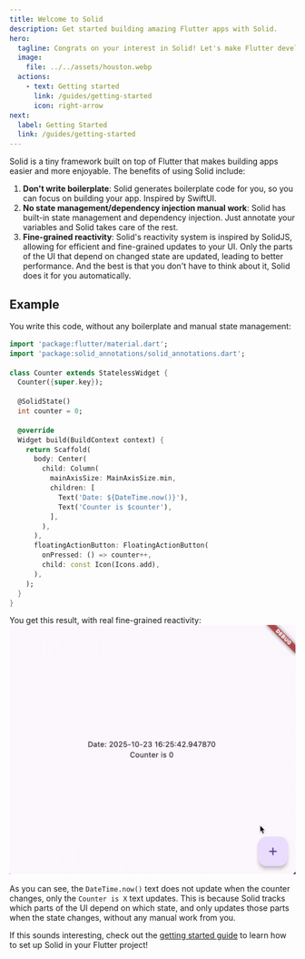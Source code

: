 ```yaml
---
title: Welcome to Solid
description: Get started building amazing Flutter apps with Solid.
hero:
  tagline: Congrats on your interest in Solid! Let's make Flutter development even more enjoyable.
  image:
    file: ../../assets/houston.webp
  actions:
    - text: Getting started
      link: /guides/getting-started
      icon: right-arrow
next:
  label: Getting Started
  link: /guides/getting-started
---
```


Solid is a tiny framework built on top of Flutter that makes building apps easier and more enjoyable.
The benefits of using Solid include:
1. **Don't write boilerplate**: Solid generates boilerplate code for you, so you can focus on building your app. Inspired by SwiftUI.
2. **No state management/dependency injection manual work**: Solid has built-in state management and dependency injection. Just annotate your variables and Solid takes care of the rest.
3. **Fine-grained reactivity**: Solid's reactivity system is inspired by SolidJS, allowing for efficient and fine-grained updates to your UI. Only the parts of the UI that depend on changed state are updated, leading to better performance. And the best is that you don't have to think about it, Solid does it for you automatically.

## Example

You write this code, without any boilerplate and manual state management:

```dart
import 'package:flutter/material.dart';
import 'package:solid_annotations/solid_annotations.dart';

class Counter extends StatelessWidget {
  Counter({super.key});

  @SolidState()
  int counter = 0;

  @override
  Widget build(BuildContext context) {
    return Scaffold(
      body: Center(
        child: Column(
          mainAxisSize: MainAxisSize.min,
          children: [
            Text('Date: ${DateTime.now()}'),
            Text('Counter is $counter'),
          ],
        ),
      ),
      floatingActionButton: FloatingActionButton(
        onPressed: () => counter++,
        child: const Icon(Icons.add),
      ),
    );
  }
}
```

You get this result, with real fine-grained reactivity:
[![Demo of Solid fine-grained reactivity](../../assets/solid_demo.gif)](../../assets/solid_demo.gif)

As you can see, the `DateTime.now()` text does not update when the counter changes, only the `Counter is X` text updates. This is because Solid tracks which parts of the UI depend on which state, and only updates those parts when the state changes, without any manual work from you.

If this sounds interesting, check out the [getting started guide](/guides/getting-started) to learn how to set up Solid in your Flutter project!
